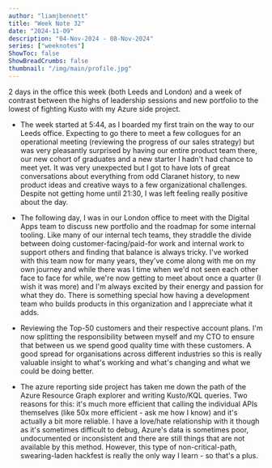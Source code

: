 ```yaml
---
author: "liamjbennett"
title: "Week Note 32"
date: "2024-11-09"
description: "04-Nov-2024 - 08-Nov-2024"
series: ["weeknotes"]
ShowToc: false
ShowBreadCrumbs: false
thumbnail: "/img/main/profile.jpg"
---
```


2 days in the office this week (both Leeds and London) and a week of contrast between the highs of leadership sessions and new portfolio to the lowest of fighting Kusto with my Azure side project.

* The week started at 5:44, as I boarded my first train on the way to our Leeds office. Expecting to go there to meet a few collogues for an operational meeting (reviewing the progress of our sales strategy) but was very pleasantly surprised by having our entire product team there, our new cohort of graduates and a new starter I hadn't had chance to meet yet. It was very unexpected but I got to have lots of great conversations about everything from odd Claranet history, to new product ideas and creative ways to a few organizational challenges. Despite not getting home until 21:30, I was left feeling really positive about the day.

* The following day, I was in our London office to meet with the Digital Apps team to discuss new portfolio and the roadmap for some internal tooling. Like many of our internal tech teams, they straddle the divide between doing customer-facing/paid-for work and internal work to support others and finding that balance is always tricky. I've worked with this team now for many years, they've come along with me on my own journey and while there was I time when we'd not seen each other face to face for while, we're now getting to meet about once a quarter (I wish it was more) and I'm always excited by their energy and passion for what they do. There is something special how having a development team who builds products in this organization and I appreciate what it adds.

* Reviewing the Top-50 customers and their respective account plans. I'm now splitting the responsibility between myself and my CTO to ensure that between us we spend good quality time with these customers. A good spread for organisations across different industries so this is really valuable insight to what's working and what's changing and what we could be doing better.

* The azure reporting side project has taken me down the path of the Azure Resource Graph explorer and writing Kusto/KQL queries. Two reasons for this: it's much more efficient that calling the individual APIs themselves (like 50x more efficient - ask me how I know) and it's actually a bit more reliable. I have a love/hate relationship with it though as it's sometimes difficult to debug, Azure's data is sometimes poor, undocumented or inconsistent and there are still things that are not available by this method. However, this type of non-critical-path, swearing-laden hackfest is really the only way I learn - so that's a plus.